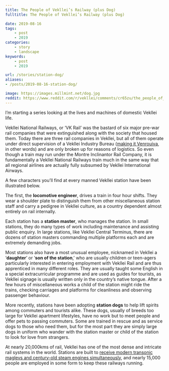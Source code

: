 ```yaml
---
title: The People of Vekllei’s Railway (plus Dog)
fulltitle: The People of Vekllei’s Railway (plus Dog)

date: 2019-08-16
tags:
    - post
    - 2019
categories:
    - story
    - landscape
keywords:
    - post
    - 2019

url: /stories/station-dog/
aliases:
- /posts/2019-08-16-station-dog/

image: https://images.millmint.net/dog.jpg
reddit: https://www.reddit.com/r/vekllei/comments/cr65zu/the_people_of_veklleis_railway_plus_dog/
---
```


I’m starting a series looking at the lives and machines of domestic Vekllei life.

Vekllei National Railways, or ‘VK Rail’ was the bastard of six major pre-war rail companies that were extinguished along with the society that housed them. Today there are three rail companies in Vekllei, but all of them operate under direct supervision of a Vekllei Industry Bureau ([making it Venrouiva](https://www.reddit.com/r/worldbuilding/comments/blqcwl/utopia_the_participatory_economy_of_vekllei/), in other words) and are only broken up for reasons of logistics. So even though a train may run under the Montre Inclinantor Rail Company, it is fundamentally a Vekllei National Railways train much in the same way that all regional airlines are actually fully subsumed by Vekllei International Airways.

A few characters you’ll find at every manned Vekllei station have been illustrated below.

The first, the **locomotive engineer**, drives a train in four hour shifts. They wear a shoulder plate to distinguish them from other miscellaneous station staff and carry a pedigree in Vekllei culture, as a country dependent almost entirely on rail internally.

Each station has a **station master**, who manages the station. In small stations, they do many types of work including maintenance and assisting public enquiry. In large stations, like Vekllei Central Terminus, there are dozens of station masters commanding multiple platforms each and are extremely demanding jobs.

Most stations also have a most unusual employee, nicknamed in Vekllei a ‘**daughter**’ or ‘**son of the station**,’ who are usually children or teen-agers particularly interested in entering employment with Vekllei Rail and are thus apprenticed in many different roles. They are usually taught some English in a special extracurricular programme and are used as guides for tourists, as Vekllei signage is usually written only in the country’s native tongue. After a few hours of miscellaneous works a child of the station might ride the trains, checking carriages and platforms for cleanliness and observing passenger behaviour.

More recently, stations have been adopting **station dogs** to help lift spirits among commuters and tourists alike. These dogs, usually of breeds too large for Vekllei apartment lifestyles, have no work but to meet people and offer pets to passing commuters. Some are trained in rescue and as service dogs to those who need them, but for the most part they are simply large dogs in uniform who wander with the station master or child of the station to look for love from strangers.

At nearly 20,000kms of rail, Vekllei has one of the most dense and intricate rail systems in the world. Stations are built to [receive modern transonic maglevs and century-old steam engines simultaneously](https://www.reddit.com/r/worldbuilding/comments/busvvn/catching_a_steam_locomotive_to_school/), and nearly 15,000 people are employed in some form to keep these railways running.
